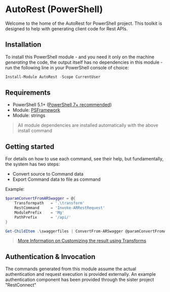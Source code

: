 ﻿# AutoRest (PowerShell)

Welcome to the home of the AutoRest for PowerShell project.
This toolkit is designed to help with generating client code for Rest APIs.

## Installation

To install this PowerShell module - and you need it only on the machine _generating_ the code, the output itself has no dependencies in this module - run the following line in your PowerShell console of choice:

```powershell
Install-Module AutoRest -Scope CurrentUser
```

## Requirements

+ PowerShell 5.1+ ([PowerShell 7+ recommended](https://aka.ms/pwsh))
+ Module: [PSFramework](https://psframework.org)
+ Module: strings

> All module dependencies are installed automatically with the above install command

## Getting started

For details on how to use each command, see their help, but fundamentally, the system has two steps:

+ Convert source to Command data
+ Export Command data to file as command

Example:

```powershell
$paramConvertFromARSwagger = @{
    Transformpath   = '.\transform'
    RestCommand     = 'Invoke-ARRestRequest'
    ModulePrefix    = 'Mg'
    PathPrefix      = '/api/'
}

Get-ChildItem .\swaggerfiles | ConvertFrom-ARSwagger @paramConvertFromARSwagger | Export-ARCommand -Path .
```

> [More Information on Customizing the result using Transforms](https://github.com/FriedrichWeinmann/AutoRest/tree/master/AutoRest/transformExamples)

## Authentication & Invocation

The commands generated from this module assume the actual authentication and request execution is provided externally.
An example authentication component has been provided through the sister project "RestConnect"
